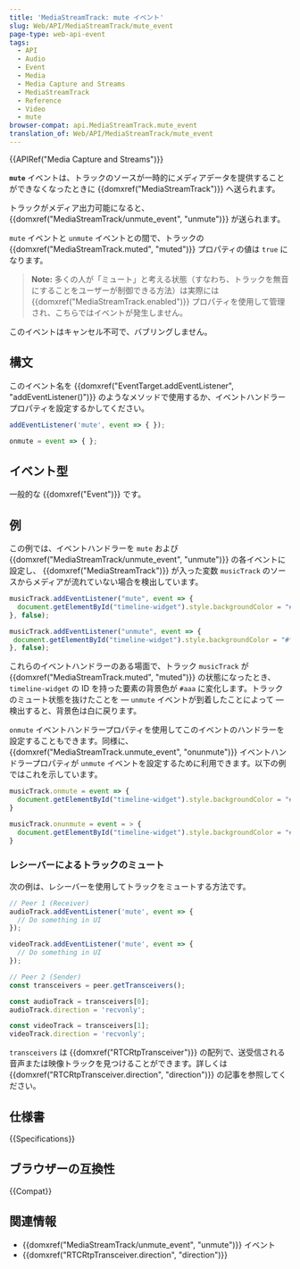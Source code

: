 ```yaml
---
title: 'MediaStreamTrack: mute イベント'
slug: Web/API/MediaStreamTrack/mute_event
page-type: web-api-event
tags:
  - API
  - Audio
  - Event
  - Media
  - Media Capture and Streams
  - MediaStreamTrack
  - Reference
  - Video
  - mute
browser-compat: api.MediaStreamTrack.mute_event
translation_of: Web/API/MediaStreamTrack/mute_event
---
```

{{APIRef("Media Capture and Streams")}}

**`mute`** イベントは、トラックのソースが一時的にメディアデータを提供することができなくなったときに {{domxref("MediaStreamTrack")}} へ送られます。

トラックがメディア出力可能になると、 {{domxref("MediaStreamTrack/unmute_event", "unmute")}} が送られます。

`mute` イベントと `unmute` イベントとの間で、トラックの {{domxref("MediaStreamTrack.muted", "muted")}} プロパティの値は `true` になります。

> **Note:** 多くの人が「ミュート」と考える状態（すなわち、トラックを無音にすることをユーザーが制御できる方法）は実際には {{domxref("MediaStreamTrack.enabled")}} プロパティを使用して管理され、こちらではイベントが発生しません。

このイベントはキャンセル不可で、バブリングしません。

## 構文

このイベント名を {{domxref("EventTarget.addEventListener", "addEventListener()")}} のようなメソッドで使用するか、イベントハンドラープロパティを設定するかしてください。

```js
addEventListener('mute', event => { });

onmute = event => { };
```

## イベント型

一般的な {{domxref("Event")}} です。

## 例

この例では、イベントハンドラーを `mute` および {{domxref("MediaStreamTrack/unmute_event", "unmute")}} の各イベントに設定し、 {{domxref("MediaStreamTrack")}} が入った変数 `musicTrack` のソースからメディアが流れていない場合を検出しています。

```js
musicTrack.addEventListener("mute", event => {
  document.getElementById("timeline-widget").style.backgroundColor = "#aaa";
}, false);

musicTrack.addEventListener("unmute", event => {
 document.getElementById("timeline-widget").style.backgroundColor = "#fff";
}, false);
```

これらのイベントハンドラーのある場面で、トラック `musicTrack` が {{domxref("MediaStreamTrack.muted", "muted")}} の状態になったとき、 `timeline-widget` の ID を持った要素の背景色が `#aaa` に変化します。トラックのミュート状態を抜けたことを — `unmute` イベントが到着したことによって — 検出すると、背景色は白に戻ります。

`onmute` イベントハンドラープロパティを使用してこのイベントのハンドラーを設定することもできます。同様に、 {{domxref("MediaStreamTrack.unmute_event", "onunmute")}} イベントハンドラープロパティが `unmute` イベントを設定するために利用できます。以下の例ではこれを示しています。

```js
musicTrack.onmute = event => {
  document.getElementById("timeline-widget").style.backgroundColor = "#aaa";
}

musicTrack.onunmute = event = > {
  document.getElementById("timeline-widget").style.backgroundColor = "#fff";
}
```

### レシーバーによるトラックのミュート

次の例は、レシーバーを使用してトラックをミュートする方法です。

```js
// Peer 1 (Receiver)
audioTrack.addEventListener('mute', event => {
  // Do something in UI
});

videoTrack.addEventListener('mute', event => {
  // Do something in UI
});

// Peer 2 (Sender)
const transceivers = peer.getTransceivers();

const audioTrack = transceivers[0];
audioTrack.direction = 'recvonly';

const videoTrack = transceivers[1];
videoTrack.direction = 'recvonly';
```

`transceivers` は {{domxref("RTCRtpTransceiver")}} の配列で、送受信される音声または映像トラックを見つけることができます。詳しくは {{domxref("RTCRtpTransceiver.direction", "direction")}} の記事を参照してください。

## 仕様書

{{Specifications}}

## ブラウザーの互換性

{{Compat}}

## 関連情報

- {{domxref("MediaStreamTrack/unmute_event", "unmute")}} イベント
- {{domxref("RTCRtpTransceiver.direction", "direction")}}
